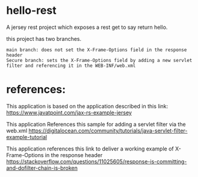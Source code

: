 # hello-rest

A jersey rest project which  exposes a rest get to say return hello.

this project has two branches.
```
main branch: does not set the X-Frame-Options field in the response header
Secure branch: sets the X-Frame-Options field by adding a new servlet filter and referencing it in the WEB-INF/web.xml
```

# references:
This application is based on the application described in this link:
https://www.javatpoint.com/jax-rs-example-jersey

This application References this sample for adding a servlet filter via the web.xml
https://digitalocean.com/community/tutorials/java-servlet-filter-example-tutorial

This application references this link to deliver a working example of X-Frame-Options in the response header 
https://stackoverflow.com/questions/11025605/response-is-committing-and-dofilter-chain-is-broken